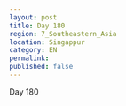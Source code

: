 ```yaml
---
layout: post
title: Day 180
region: 7_Southeastern_Asia
location: Singappur
category: EN
permalink:
published: false
---
```


Day 180

